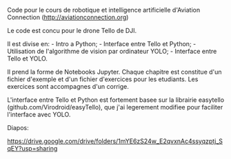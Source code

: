 Code pour le cours de robotique et intelligence artificielle d'Aviation Connection (http://aviationconnection.org)

Le code est concu pour le drone Tello de DJI. 

Il est divise en:
	-	Intro a Python; 
	-	Interface entre Tello et Python;
	-	Utilisation de l'algorithme de vision par ordinateur YOLO;
	-	Interface entre Tello et YOLO. 

Il prend la forme de Notebooks Jupyter. Chaque chapitre est constitue d'un fichier d'exemple et d'un fichier d'exercices pour les etudiants. Les exercices sont accompagnes d'un corrige. 

L'interface entre Tello et Python est fortement basee sur la librairie easytello (github.com/Virodroid/easyTello), que j'ai legerement modifiee pour faciliter l'interface avec YOLO. 

Diapos:

https://drive.google.com/drive/folders/1mYE6zS24w_E2qvxnAc4ssyqzptj_SqEY?usp=sharing
